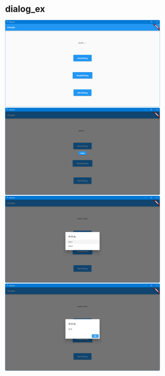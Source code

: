 # dialog_ex

<img src="screenshot/img.png" width="640px">

<img src="screenshot/img_1.png" width="640px">

<img src="screenshot/img_2.png" width="640px">

<img src="screenshot/img_3.png" width="640px">
